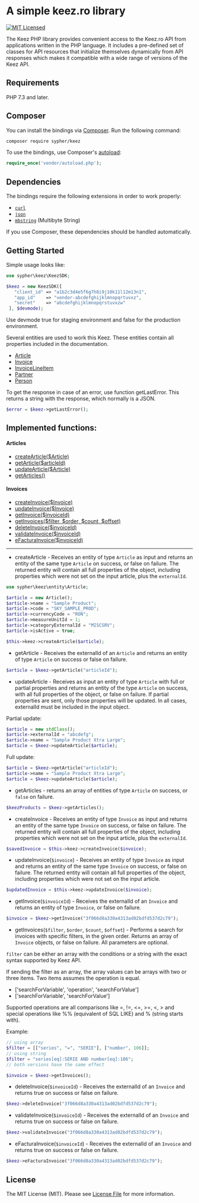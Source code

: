 # A simple keez.ro library

[![MIT Licensed](https://img.shields.io/badge/license-MIT-brightgreen.svg?style=flat-square)](LICENSE)

The Keez PHP library provides convenient access to the Keez.ro API from
applications written in the PHP language. It includes a pre-defined set of
classes for API resources that initialize themselves dynamically from API
responses which makes it compatible with a wide range of versions of the Keez
API.

## Requirements

PHP 7.3 and later.

## Composer

You can install the bindings via [Composer](http://getcomposer.org/). Run the following command:

```bash
composer require sypher/keez
```

To use the bindings, use Composer's [autoload](https://getcomposer.org/doc/01-basic-usage.md#autoloading):

```php
require_once('vendor/autoload.php');
```

## Dependencies

The bindings require the following extensions in order to work properly:

-   [`curl`](https://secure.php.net/manual/en/book.curl.php)
-   [`json`](https://secure.php.net/manual/en/book.json.php)
-   [`mbstring`](https://secure.php.net/manual/en/book.mbstring.php) (Multibyte String)

If you use Composer, these dependencies should be handled automatically.

## Getting Started

Simple usage looks like:

```php
use sypher\keez\KeezSDK;

$keez = new KeezSDK([
   "client_id" => "a1b2c3d4e5f6g7h8i9j10k11l12m13n1",
   "app_id"    => "vendor-abcdefghijklmnopqrtuvxz",
   "secret"    => "abcdefghijklmnopqrstuvxzw"
 ], $devmode);
```

Use devmode true for staging environment and false for the production environment.

Several entities are used to work this Keez. These entities contain all properties included in the documentation.

- [Article](https://app.keez.ro/help/api/data_models_item.html)
- [Invoice](https://app.keez.ro/help/api/data_models_invoice_header.html)
- [InvoiceLineItem](https://app.keez.ro/help/api/data_models_invoice_details.html)
- [Partner](https://app.keez.ro/help/api/data_models_legal_partner.html)
- [Person](https://app.keez.ro/help/api/data_models_nonlegal_partner.html)

To get the response in case of an error, use function getLastError. This returns a string with the response, which 
normally is a JSON.

```php
$error = $keez->getLastError();
```

## Implemented functions:

#### Articles
- [createArticle($Article)](#createArticle)
- [getArticle($articleId)](#getArticle)
- [updateArticle($Article)](#updateArticle)
- [getArticles()](#getArticles)

#### Invoices
- [createInvoice($Invoice)](#createInvoice)
- [updateInvoice($Invoice)](#updateInvoice) 
- [getInvoice($invoiceId)](#getInvoice)
- [getInvoices($filter, $order, $count, $offset)](#getInvoices)
- [deleteInvoice($invoiceId)](#deleteInvoice)
- [validateInvoice($invoiceId)](#validateInvoice)
- [eFacturaInvoice($invoiceId)](#eFacturaInvoice)

---

- <a name="createArticle">createArticle</a> - Receives an entity of type `Article` as input and returns an entity of the
same type `Article` on success, or false on failure. The returned entity will contain all full properties of the object,
including properties which were not set on the input article, plus the 
`externalId`.

```php
use sypher\keez\entity\Article;

$article = new Article();
$article->name = "Sample Product";
$article->code = "SKY_SAMPLE_PROD";
$article->currencyCode = "RON";
$article->measureUnitId = 1;
$article->categoryExternalId = "MISCSRV";
$article->isActive = true;

$this->keez->createArticle($article);
```

- <a name="getArticle">getArticle</a> - Receives the externalId of an `Article` and returns an entity of type `Article`
on success or false on failure.

```php
$article = $keez->getArticle("articleId");
```

- <a name="updateArticle">updateArticle</a> - Receives as input an entity of type `Article` with full or partial 
properties and returns an entity of the type `Article` on success, with all full properties of the object, or false on
failure. If partial properties are sent, only those properties will be updated. In all cases, externalId must be
included in the input object.

Partial update:
```php
$article = new stdClass();
$article->externalId = "abcdefg";
$article->name = "Sample Product Xtra Large";
$article = $keez->updateArticle($article);
```

Full update:
```php
$article = $keez->getArticle("articleId");
$article->name = "Sample Product Xtra Large";
$article = $keez->updateArticle($article);
```

- <a name="getArticles">getArticles</a> - returns an array of entities of type `Article` on success, or `false` on
failure.

```php
$keezProducts = $keez->getArticles();
```

- <a name="createInvoice">createInvoice</a> - Receives an entity of type `Invoice` as input and returns an entity of the
same type `Invoice` on success, or false on failure. The returned entity will contain all full properties of the object,
including properties which were not set on the input article, plus the `externalId`.

```php
$savedInvoice = $this->keez->createInvoice($invoice);
```

- <a name="updateInvoice">updateInvoice(`$invoice`)</a> - Receives an entity of type `Invoice` as input and returns an entity of the
  same type `Invoice` on success, or false on failure. The returned entity will contain all full properties of the object,
  including properties which were not set on the input article.

```php
$updatedInvoice = $this->keez->updateInvoice($invoice);
```

- <a name="getInvoice">getInvoice(`$invoiceId`)</a> - Receives the externalId of an `Invoice` and returns an entity of
type `Invoice`, or false on failure.

```php
$invoice = $keez->getInvoice("3f066d8a330a4313ad02bdfd537d2c79");
```


- <a name="getInvoices">getInvoices(`$filter`, `$order`, `$count`, `$offset`)</a> - Performs a search for invoices with
specific filters, in the given order. Returns an array of `Invoice` objects, or false on failure. 
All parameters are optional.

`filter` can be either an array with the conditions or a string with the exact syntax supported by Keez API.

If sending the filter as an array, the array values can be arrays with two or three items. Two items assumes the
operation is equal.

 - ['searchForVariable', 'operation', 'searchForValue']
 - ['searchForVariable', 'searchForValue']

Supported operations are all comparisons like =, !=, <=, >=, <, > and special operations like %% (equivalent of SQL
LIKE) and % (string starts with).

Example:

```php
// using array
$filter = [["series", "=", "SERIE"], ["number", 106]];
// using string
$filter = "series[eq]:SERIE AND number[eq]:106";
// both versions have the same effect

$invoice = $keez->getInvoices();
```


- <a name="deleteInvoice">deleteInvoice(`$invoiceId`)</a> - Receives the externalId of an `Invoice` and returns true on 
success or false on failure.

```php
$keez->deleteInvoice("3f066d8a330a4313ad02bdfd537d2c79");
```

- <a name="validateInvoice">validateInvoice(`$invoiceId`)</a> - Receives the externalId of an `Invoice` and returns true
on success or false on failure.

```php
$keez->validateInvoice("3f066d8a330a4313ad02bdfd537d2c79");
```

- <a name="eFacturaInvoice">eFacturaInvoice(`$invoiceId`)</a> - Receives the externalId of an `Invoice` and returns true
  on success or false on failure.

```php
$keez->eFacturaInvoice("3f066d8a330a4313ad02bdfd537d2c79");
```

## License

The MIT License (MIT). Please see [License File](LICENSE) for more information.